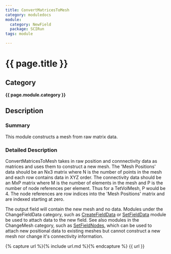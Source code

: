 ```yaml
---
title: ConvertMatricesToMesh
category: moduledocs
module:
  category: NewField
  package: SCIRun
tags: module

---
```


# {{ page.title }}

## Category

**{{ page.module.category }}**

## Description

### Summary


This module constructs a mesh from raw matrix data.

### Detailed Description

ConvertMatricesToMesh takes in raw position and connnectivity data as matrices and uses them to construct a new mesh. The 'Mesh Positions' data should be an Nx3 matrix where N is the number of points in the mesh and each row contains data in XYZ order. The connectivity data should be an MxP matrix where M is the number of elements in the mesh and P is the number of node references per element. Thus for a TetVolMesh, P would be 4. The node references are row indices into the 'Mesh Positions' matrix and are indexed starting at zero.

The output field will contain the new mesh and no data. Modules under the ChangeFieldData category, such as [CreateFieldData](#CreateFieldData) or [SetFieldData](#SetFieldData) module be used to attach data to the new field. See also modules in the ChangeMesh category, such as [SetFieldNodes](#SetFieldNodes), which can be used to attach new positional data to existing meshes but cannot construct a new mesh nor change it's connectivity information.

{% capture url %}{% include url.md %}{% endcapture %}
{{ url }}
